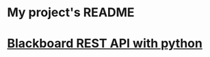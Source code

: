 # My project's README

# [Blackboard REST API with python](https://github.com/elmiguel/BBDN-REST-DEMO_Python)

